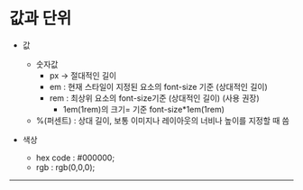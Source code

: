 <h1> 값과 단위</h1>

* 값  
  + 숫자값
     - px -> 절대적인 길이
     - em : 현재 스타일이 지정된 요소의 font-size 기준 (상대적인 길이)
     - rem : 최상위 요소의 font-size기준 (상대적인 길이) (사용 권장)
        - 1em(1rem)의 크기= 기준 font-size*1em(1rem)
  + %(퍼센트) : 상대 길이, 보통 이미지나 레이아웃의 너비나 높이를 지정할 때 씀

* 색상
  	- hex code : #000000;
  	- rgb :  rgb(0,0,0);

------------------------





